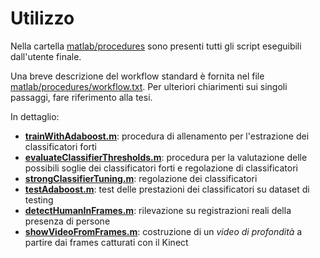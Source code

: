# Utilizzo
Nella cartella [matlab/procedures](https://github.com/ilario-pierbattista/hasp-tracker/tree/master/matlab/procedures) sono presenti tutti gli script eseguibili dall'utente finale.

Una breve descrizione del workflow standard è fornita nel file [matlab/procedures/workflow.txt](https://github.com/ilario-pierbattista/hasp-tracker/blob/master/matlab/procedures/workflow.txt).
Per ulteriori chiarimenti sui singoli passaggi, fare riferimento alla tesi.

In dettaglio:

* [__trainWithAdaboost.m__](https://github.com/ilario-pierbattista/hasp-tracker/blob/master/matlab/procedures/trainWithAdaboost.m): procedura di allenamento per l'estrazione dei classificatori forti
* [__evaluateClassifierThresholds.m__](https://github.com/ilario-pierbattista/hasp-tracker/blob/master/matlab/procedures/evaluateClassifierThresholds.m): procedura per la valutazione delle possibili soglie dei classificatori forti e regolazione di classificatori
* [__strongClassifierTuning.m__](https://github.com/ilario-pierbattista/hasp-tracker/blob/master/matlab/procedures/strongClassifierTuning.m): regolazione dei classificatori
* [__testAdaboost.m__](https://github.com/ilario-pierbattista/hasp-tracker/blob/master/matlab/procedures/testAdaboost.m): test delle prestazioni dei classificatori su dataset di testing
* [__detectHumanInFrames.m__](https://github.com/ilario-pierbattista/hasp-tracker/blob/master/matlab/procedures/detectHumanInFrames.m): rilevazione su registrazioni reali della presenza di persone
* [__showVideoFromFrames.m__](https://github.com/ilario-pierbattista/hasp-tracker/blob/master/matlab/procedures/showVideoFromFrames.m): costruzione di un _video di profondità_ a partire dai frames catturati con il Kinect
